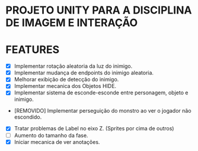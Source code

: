 # PROJETO UNITY PARA A DISCIPLINA DE IMAGEM E INTERAÇÃO

# FEATURES

- [x] Implementar rotação aleatoria da luz do inimigo.
- [x] Implementar mudança de endpoints do inimigo aleatoria.
- [x] Melhorar exibição de detecção do inimigo.
- [x] Implementar mecanica dos Objetos HIDE.
- [x] Implementar sistema de esconde-esconde entre personagem, objeto e inimigo.
- [REMOVIDO] Implementar perseguição do monstro ao ver o jogador não escondido.
- [x] Tratar problemas de Label no eixo Z. (Sprites por cima de outros)
- [ ] Aumento do tamanho da fase.
- [x] Iniciar mecanica de ver anotações.